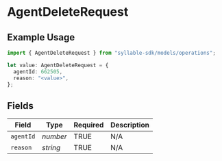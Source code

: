 # AgentDeleteRequest

## Example Usage

```typescript
import { AgentDeleteRequest } from "syllable-sdk/models/operations";

let value: AgentDeleteRequest = {
  agentId: 662505,
  reason: "<value>",
};
```

## Fields

| Field              | Type               | Required           | Description        |
| ------------------ | ------------------ | ------------------ | ------------------ |
| `agentId`          | *number*           | TRUE | N/A                |
| `reason`           | *string*           | TRUE | N/A                |